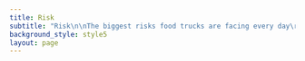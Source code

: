 ```yaml
---
title: Risk
subtitle: "Risk\n\nThe biggest risks food trucks are facing every day\r\n\n\r\n\nWithout proper coverage, food trucks leave themselves exposed to scenarios and lawsuits that could easily end their business before it even takes off.\r\n\n\r\n\nVehicle-related dangers\r\n\n\r\n\nNo matter how careful food trucks operators are, no on can control mother nature. Natural disasters are common and outdoor elements such as hail, snow, lightning, heavy rainfall, and wind disturbances all pose a major threat to food truck businesses. The damages incurred from these events are costly and can have a long-term effect on operations by forcing temporary closures, which means there could be massive amounts of foregone revenue.\r\n\n\r\n\nCar Accidents\r\n\n\r\n\nAccording to Federal Motor Carrier Safety Administration (FMCSA), more than 4,000 lives are lost in crashes involving large trucks or buses each year. And compared to other automobiles, the fatality rate for large trucks is 50 percent higher than normal vehicles. Road safety applies to all, but food trucks are more susceptible for these kinds of accidents that a typical car.\r\n\n\r\n\nOperational Risks\r\n\n\r\n\nAlthough safety precautions must be practiced at all times, work-related accidents like slips and falls, smoke inhalation, burns, wounds, and heat stroke can still happen from day-to-day operations. In a workspace like a food truck, there are a lot of accidents that can arise in smaller spaces.\r\n\n\r\n\nFood Spoilage and Fire Hazards\r\n\n\r\n\nUnlike traditional restaurants, food trucks don’t have the convenience of spacious food storage. A single handling mistake may cause health-alarming issues such as food contamination and food poisoning. Additionally, the constant motion and jarring of food truck can affect the structural integrity of the systems in place from fryers to refrigerators.\r\n\n\r\n\nFood truck insurance—What coverage is recommended?\r\n\n\r\n\nTo ensure complete protection and reliable peace of mind, food truck operators need to make sure they have insurance in place that will safeguard the financial assets of their businesses. Although services and products differ, there are insurance policies tailored made to cater to the specific needs of food truck businesses.\r\n\n\r\n\nCommercial Auto\r\n\n\r\n\nOne of the most important policies for food truck owners is commercial auto, which should be purchased as soon as the truck is acquired. It offers coverage for bodily injury, personal injury, and physical damage caused by accidents involving the business automobile.\r\n\n\r\n\nGeneral Liability + Commercial Property\r\n\n\r\n\nProviding protection from third-party bodily injury, property damage, and personal or advertising claims, general liability is the foundation of all business insurance. Paired with commercial property, it protects the physical assets of the food truck such as tools and equipment needed for operation. These two insurance policies can be bundled in one convenient package called Business Owner Policy (BOP), and most insurance carriers will typically offer them at a discounted rate when they are bought together.\r\n\n\r\n\nWorkers Compensation\r\n\n\r\n\nProtecting employees from work-related injuries and accidents by covering medical fees as well as lost wages, workers compensation is mandatory in most states. For the employer’s part, this policy also defends them from expensive and damaging lawsuits related to negligence. \r\n\n\r\n\nUmbrella Insurance\r\n\n\r\n\nUmbrella insurance offers an extra layer of protection to ensure there are no gaps between policies. It provides an additional level of financial security when all resources from existing policies have been reached or depleted. It also increases limits so food truck owners don’t have to pay excess liabilities."
background_style: style5
layout: page
---
```


